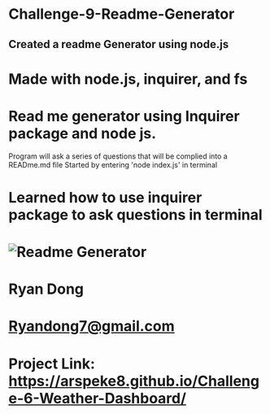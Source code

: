 # Challenge-9-Readme-Generator

## Created a readme Generator using node.js

# Made with node.js, inquirer, and fs

#  Read me generator using Inquirer package and node js.
Program will ask a series of questions that will be complied into a READme.md file
Started by entering 'node index.js' in terminal

# Learned how to use inquirer package to ask questions in terminal

# ![Readme Generator](./Develop/Assets/screenshot.png)

# Ryan Dong

# Ryandong7@gmail.com

# Project Link: https://arspeke8.github.io/Challenge-6-Weather-Dashboard/
